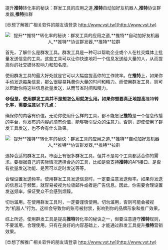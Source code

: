 提升**推特**转化率的秘诀：群发工具的应用之道,**推特**自动加好友机器人,**推特**协议群发器,**推特**拉群

[😍想了解推广相关软件的朋友请登录 http://www.vst.tw](http://www.vst.tw)

 <center><img src="https://vst.tw/MP4/tuiguang/png/1.png" alt="提升**推特**转化率的秘诀：群发工具的应用之道,**推特**自动加好友机器人,**推特**协议群发器,**推特**拉群"></center>

首先，了解什么是群发工具。群发工具是一种可以帮助企业或个人在社交媒体上批量发送信息的工具。这些工具可以让你快速地将一个信息发送给大量的人，从而提高你的社交媒体影响力和知名度。

使用群发工具的最大好处就是它可以大幅度提高你的工作效率。在**推特**上，如果你手动发送每条信息，那么很容易耗费你大量的时间和精力。而使用群发工具，则可以帮助你将这些信息批量发送，从而节省时间和精力。

**😄但是，使用群发工具并不是想怎么用就怎么用。如果你想要真正地提高**推特**转化率，需要注意以下几点：**

确保你的内容有价值。无论你使用什么样的工具，都不能忘记**推特**是一个信息传播的平台，你发布的内容必须有价值，能够吸引受众的注意力。否则，即使使用了群发工具发送，也不会有什么效果。

 <center><img src="https://vst.tw/MP4/tuiguang/png/0.png" alt="提升**推特**转化率的秘诀：群发工具的应用之道,**推特**自动加好友机器人,**推特**协议群发器,**推特**拉群"></center>

选择合适的群发工具。市面上有很多群发工具，但并不是每个工具都适合你的需求。要根据自己的实际情况选择合适的工具，比如是否支持**推特**的API接口、是否有批量发送功能、是否可以定时发送等等。

合理设置发送频率。使用群发工具发送信息时，一定要注意发送频率。如果你发送的信息过于频繁，就容易被视为垃圾邮件或者是广告信息。因此，你需要合理设置发送频率，保证受众不会感到烦躁。

切勿滥用。在使用群发工具时，一定要谨慎使用。切勿滥用，否则可能会被视为“机器人”行为。这样会导致你的账号被封禁，影响到你的品牌形象和推广效果。

综上所述，使用群发工具是提高**推特**转化率的秘诀之一，但要注意遵守**推特**规则，不要滥用，合理使用。只有在良好的内容基础上，才能通过群发工具提升**推特**营销效果。

[😍想了解推广相关软件的朋友请登录 http://www.vst.tw](http://www.vst.tw)



